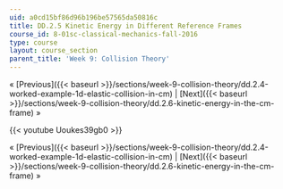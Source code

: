 ```yaml
---
uid: a0cd15bf86d96b196be57565da50816c
title: DD.2.5 Kinetic Energy in Different Reference Frames
course_id: 8-01sc-classical-mechanics-fall-2016
type: course
layout: course_section
parent_title: 'Week 9: Collision Theory'
---
```


« [Previous]({{< baseurl >}}/sections/week-9-collision-theory/dd.2.4-worked-example-1d-elastic-collision-in-cm) | [Next]({{< baseurl >}}/sections/week-9-collision-theory/dd.2.6-kinetic-energy-in-the-cm-frame) »

{{< youtube Uoukes39gb0 >}}

« [Previous]({{< baseurl >}}/sections/week-9-collision-theory/dd.2.4-worked-example-1d-elastic-collision-in-cm) | [Next]({{< baseurl >}}/sections/week-9-collision-theory/dd.2.6-kinetic-energy-in-the-cm-frame) »